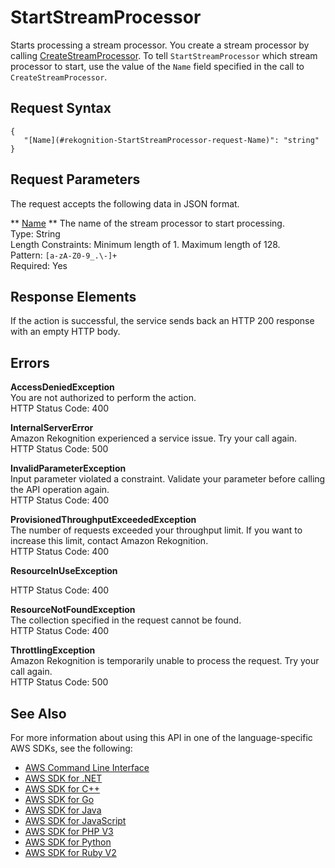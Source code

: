 # StartStreamProcessor<a name="API_StartStreamProcessor"></a>

Starts processing a stream processor\. You create a stream processor by calling [CreateStreamProcessor](API_CreateStreamProcessor.md)\. To tell `StartStreamProcessor` which stream processor to start, use the value of the `Name` field specified in the call to `CreateStreamProcessor`\.

## Request Syntax<a name="API_StartStreamProcessor_RequestSyntax"></a>

```
{
   "[Name](#rekognition-StartStreamProcessor-request-Name)": "string"
}
```

## Request Parameters<a name="API_StartStreamProcessor_RequestParameters"></a>

The request accepts the following data in JSON format\.

 ** [Name](#API_StartStreamProcessor_RequestSyntax) **   <a name="rekognition-StartStreamProcessor-request-Name"></a>
The name of the stream processor to start processing\.  
Type: String  
Length Constraints: Minimum length of 1\. Maximum length of 128\.  
Pattern: `[a-zA-Z0-9_.\-]+`   
Required: Yes

## Response Elements<a name="API_StartStreamProcessor_ResponseElements"></a>

If the action is successful, the service sends back an HTTP 200 response with an empty HTTP body\.

## Errors<a name="API_StartStreamProcessor_Errors"></a>

 **AccessDeniedException**   
You are not authorized to perform the action\.  
HTTP Status Code: 400

 **InternalServerError**   
Amazon Rekognition experienced a service issue\. Try your call again\.  
HTTP Status Code: 500

 **InvalidParameterException**   
Input parameter violated a constraint\. Validate your parameter before calling the API operation again\.  
HTTP Status Code: 400

 **ProvisionedThroughputExceededException**   
The number of requests exceeded your throughput limit\. If you want to increase this limit, contact Amazon Rekognition\.  
HTTP Status Code: 400

 **ResourceInUseException**   
  
HTTP Status Code: 400

 **ResourceNotFoundException**   
The collection specified in the request cannot be found\.  
HTTP Status Code: 400

 **ThrottlingException**   
Amazon Rekognition is temporarily unable to process the request\. Try your call again\.  
HTTP Status Code: 500

## See Also<a name="API_StartStreamProcessor_SeeAlso"></a>

For more information about using this API in one of the language\-specific AWS SDKs, see the following:
+  [AWS Command Line Interface](https://docs.aws.amazon.com/goto/aws-cli/rekognition-2016-06-27/StartStreamProcessor) 
+  [AWS SDK for \.NET](https://docs.aws.amazon.com/goto/DotNetSDKV3/rekognition-2016-06-27/StartStreamProcessor) 
+  [AWS SDK for C\+\+](https://docs.aws.amazon.com/goto/SdkForCpp/rekognition-2016-06-27/StartStreamProcessor) 
+  [AWS SDK for Go](https://docs.aws.amazon.com/goto/SdkForGoV1/rekognition-2016-06-27/StartStreamProcessor) 
+  [AWS SDK for Java](https://docs.aws.amazon.com/goto/SdkForJava/rekognition-2016-06-27/StartStreamProcessor) 
+  [AWS SDK for JavaScript](https://docs.aws.amazon.com/goto/AWSJavaScriptSDK/rekognition-2016-06-27/StartStreamProcessor) 
+  [AWS SDK for PHP V3](https://docs.aws.amazon.com/goto/SdkForPHPV3/rekognition-2016-06-27/StartStreamProcessor) 
+  [AWS SDK for Python](https://docs.aws.amazon.com/goto/boto3/rekognition-2016-06-27/StartStreamProcessor) 
+  [AWS SDK for Ruby V2](https://docs.aws.amazon.com/goto/SdkForRubyV2/rekognition-2016-06-27/StartStreamProcessor) 